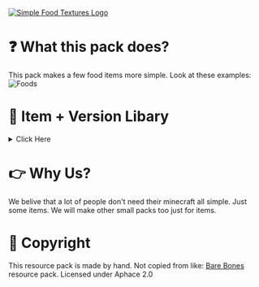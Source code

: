 [![Simple Food Textures Logo](https://cdn.modrinth.com/data/cached_images/cc3ac18b7c01fa0f498667264ea51bcfd603c270.png)](https://modrinth.com/resourcepack/simplefoodtextures)

<p>
<p>

# ❓ What this pack does?
This pack makes a few food items more simple. Look at these examples:
![Foods](https://cdn.modrinth.com/data/cached_images/8ae66de4295b121451e217bcd3a62db345c2dbf1_0.webp)

# 📎 Item + Version Libary

<details>
<summary>Click Here</summary>


```
Version Beta 0.1 - The start
```
Added:
- Apple
- Golden apple
- Carrot
- Golden Carrot
- Melon Slice
- Glistering Melon Slice
- Beetroot
- Glow Berries
- Sweet Berries

</details>

# 👉 Why Us?

We belive that a lot of people don't need their minecraft all simple. Just some items.
We will make other small packs too just for items.

# 💚 Copyright

This resource pack is made by hand. Not copied from like: [Bare Bones](https://modrinth.com/resourcepack/bare-bones) resource pack. Licensed under Aphace 2.0
